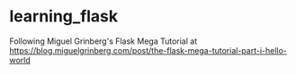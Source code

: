 # learning_flask

Following Miguel Grinberg's Flask Mega Tutorial at https://blog.miguelgrinberg.com/post/the-flask-mega-tutorial-part-i-hello-world
